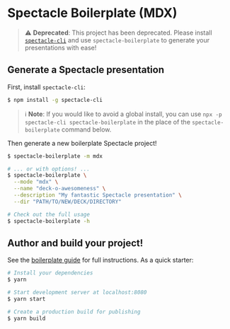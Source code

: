 Spectacle Boilerplate (MDX)
===========================

> ⚠️ **Deprecated**: This project has been deprecated. Please install [`spectacle-cli`](https://github.com/FormidableLabs/spectacle-cli) and use `spectacle-boilerplate` to generate your presentations with ease!

## Generate a Spectacle presentation

First, install `spectacle-cli`:

```sh
$ npm install -g spectacle-cli
```

> ℹ️ **Note**: If you would like to avoid a global install, you can use `npx -p spectacle-cli spectacle-boilerplate` in the place of the `spectacle-boilerplate` command below.

Then generate a new boilerplate Spectacle project!

```sh
$ spectacle-boilerplate -m mdx

# ... or with options! ...
$ spectacle-boilerplate \
  --mode "mdx" \
  --name "deck-o-awesomeness" \
  --description "My fantastic Spectacle presentation" \
  --dir "PATH/TO/NEW/DECK/DIRECTORY"

# Check out the full usage
$ spectacle-boilerplate -h
```

## Author and build your project!

See the [boilerplate guide](https://github.com/FormidableLabs/spectacle-cli/blob/master/lib/templates/boilerplate/README.md) for full instructions. As a quick starter:

```sh
# Install your dependencies
$ yarn

# Start development server at localhost:8080
$ yarn start

# Create a production build for publishing
$ yarn build
```
